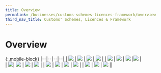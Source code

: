 ```yaml
---
title: Overview 
permalink: /businesses/customs-schemes-licences-framework/overview
third_nav_title: Customs' Schemes, Licences & Framework
---
```


# Overview

{:.mobile-block}
|--|--|--|--|
| [![](/images/cs1.jpg)](/businesses/customs-schemes-licences-framework/trade-first) | [![](/images/cs2.jpg)](/businesses/customs-schemes-licences-framework/air-store-bond-scheme) | [![](/images/cs3.jpg)](/businesses/customs-schemes-licences-framework/apex-licence) | [![](/images/cs4.jpg)](/businesses/customs-schemes-licences-framework/bonded-truck-scheme) |
| [![](/images/cs5.jpg)](/businesses/customs-schemes-licences-framework/cargo-agents-import-authorisation-caia-scheme)  | [![](/images/cs18.jpg)](/businesses/customs-schemes-licences-framework/CWC-licence)  | [![](/images/cs6.jpg)](/businesses/customs-schemes-licences-framework/company-declaration-scheme)  |[![](/images/cs7.jpg)](/businesses/customs-schemes-licences-framework/consolidated-declaration)  |  
| [![](/images/cs8.jpg)](/businesses/customs-schemes-licences-framework/container-freight-warehouse)| [![](/images/cs9.jpg)](/businesses/customs-schemes-licences-framework/duty-free-shop-scheme) | [![](/images/cs10.jpg)](/businesses/customs-schemes-licences-framework/excise-factory-scheme)   | [![](/images/cs11.jpg)](/businesses/customs-schemes-licences-framework/industrial-exemption-factory-scheme) | 
| [![](/images/cs12.jpg)](/businesses/customs-schemes-licences-framework/kimberley-process-certification-scheme)  | [![](/images/cs13.jpg)](/businesses/customs-schemes-licences-framework/licensed-warehouse-scheme)  | [![](/images/cs14.jpg)](/businesses/customs-schemes-licences-framework/petroleum-licences)  | [![](/images/cs15.jpg)](/businesses/customs-schemes-licences-framework/secure-trade-partnership-stp)  | 
| [![](/images/STS.jpg)](/businesses/customs-schemes-licences-framework/strategic-trade-scheme)  | [![](/images/cs16.jpg)](/businesses/customs-schemes-licences-framework/zero-gst-warehouse-scheme) | [![](/images/cs17.jpg)](/businesses/customes-schemes-licences-framework/iras-scheme)  ||

